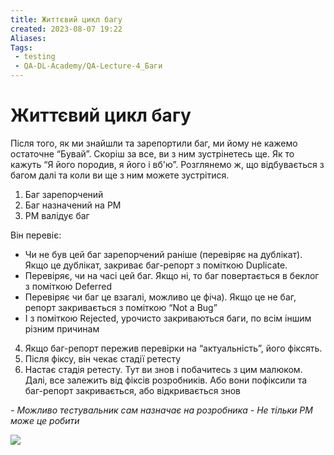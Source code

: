```yaml
---
title: Життєвий цикл багу
created: 2023-08-07 19:22
Aliases:
Tags: 
 - testing
 - QA-DL-Academy/QA-Lecture-4_Баги
---
```

# Життєвий цикл багу

Після того, як ми знайшли та зарепортили баг, ми йому не кажемо остаточне “Бувай”. Скоріш за все, ви з ним зустрінетесь ще. Як то кажуть  “Я його породив, я його і вб'ю”. Розглянемо ж, що відбувається з багом далі та коли ви ще з ним можете зустрітися.

1. Баг зарепорчений 
2. Баг назначений на PM
3. PM валідує баг

Він перевіє: 
*  Чи не був цей баг зарепорчений раніше (перевіряє на дублікат). Якщо це дублікат, закриває баг-репорт з поміткою Duplicate. 
* Перевіряє, чи на часі цей баг. Якщо ні, то  баг повертається в беклог з поміткою Deferred 
* Перевіряє чи баг це взагалі, можливо це фіча). Якщо це не баг, репорт закривається з поміткою “Not a Bug” 
* І з поміткою Rejected, урочисто закриваються баги, по всім іншим різним причинам 
4. Якщо баг-репорт пережив перевірки на “актуальність”, його фіксять. 
5. Після фіксу, він чекає стадії ретесту 
6. Настає стадія ретесту. Тут ви знов і побачитесь з цим малюком. Далі, все залежить від фіксів розробників. Або вони пофіксили та баг-репорт закривається, або відкривається знов 

_- Можливо тестувальник сам назначає на розробника_
_- Не тільки PM може це робити_

**![](https://lh4.googleusercontent.com/nEW8A8Gf1e4iZIOBxvlaTelGucgNHHnk6jbV8LB5WwZJO2bCMDO0ZqwsnTr-7PK-AlFvRcrW0u9qVSNU0O2SzcMWUkSPgVCSToZUpPJf7pfeLt4MUXhA_YGiKtFdMWwQd9qega1asAHKhK9uS0pVTjM)**